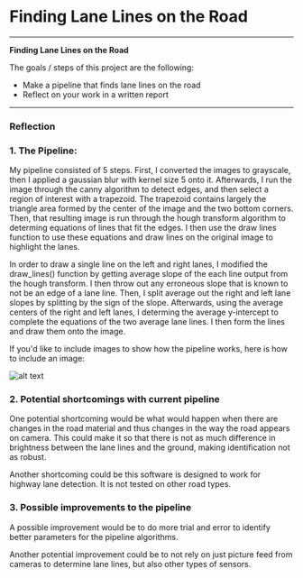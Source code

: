 # **Finding Lane Lines on the Road** 
---

**Finding Lane Lines on the Road**

The goals / steps of this project are the following:
* Make a pipeline that finds lane lines on the road
* Reflect on your work in a written report


[//]: # (Image References)

[image1]: ./examples/grayscale.jpg "Grayscale"

---

### Reflection

### 1. The Pipeline:

My pipeline consisted of 5 steps. First, I converted the images to grayscale, then I applied a gaussian blur with kernel size 5 onto it. Afterwards, I run the image through the canny algorithm to detect edges, and then select a region of interest with a trapezoid. The trapezoid contains largely the triangle area formed by the center of the image and the two bottom corners. Then, that resulting image is run through the hough transform algorithm to determing equations of lines that fit the edges. I then use the draw lines function to use these equations and draw lines on the original image to highlight the lanes. 

In order to draw a single line on the left and right lanes, I modified the draw_lines() function by getting average slope of the each line output from the hough transform. I then throw out any erroneous slope that is known to not be an edge of a lane line. Then, I split average out the right and left lane slopes by splitting by the sign of the slope. Afterwards, using the average centers of the right and left lanes, I determing the average y-intercept to complete the equations of the two average lane lines. I then form the lines and draw them onto the image. 

If you'd like to include images to show how the pipeline works, here is how to include an image: 

![alt text][image1]


### 2. Potential shortcomings with current pipeline


One potential shortcoming would be what would happen when there are changes in the road material and thus changes in the way the road appears on camera. This could make it so that there is not as much difference in brightness between the lane lines and the ground, making identification not as robust. 

Another shortcoming could be this software is designed to work for highway lane detection. It is not tested on other road types. 


### 3. Possible improvements to the pipeline

A possible improvement would be to do more trial and error to identify better parameters for the pipeline algorithms.

Another potential improvement could be to not rely on just picture feed from cameras to determine lane lines, but also other types of sensors.
